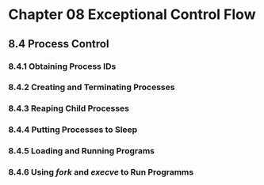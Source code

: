 # Chapter 08 Exceptional Control Flow
## 8.4 Process Control

### 8.4.1 Obtaining Process IDs


### 8.4.2 Creating and Terminating Processes

 
### 8.4.3 Reaping Child Processes


### 8.4.4 Putting Processes to Sleep


### 8.4.5 Loading and Running Programs


### 8.4.6 Using <em>fork</em> and <em>execve</em> to Run Programms


